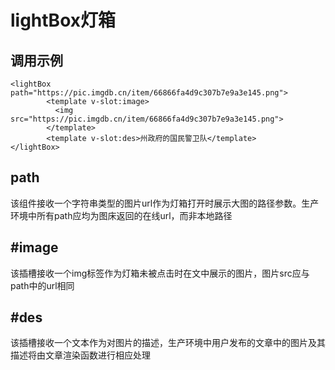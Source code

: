 # lightBox灯箱



## 调用示例

```vue
<lightBox path="https://pic.imgdb.cn/item/66866fa4d9c307b7e9a3e145.png">
        <template v-slot:image>
          <img src="https://pic.imgdb.cn/item/66866fa4d9c307b7e9a3e145.png">
        </template>
        <template v-slot:des>州政府的国民警卫队</template>
</lightBox>
```

## path

该组件接收一个字符串类型的图片url作为灯箱打开时展示大图的路径参数。生产环境中所有path应均为图床返回的在线url，而非本地路径

## #image

该插槽接收一个img标签作为灯箱未被点击时在文中展示的图片，图片src应与path中的url相同

## #des

该插槽接收一个文本作为对图片的描述，生产环境中用户发布的文章中的图片及其描述将由文章渲染函数进行相应处理

